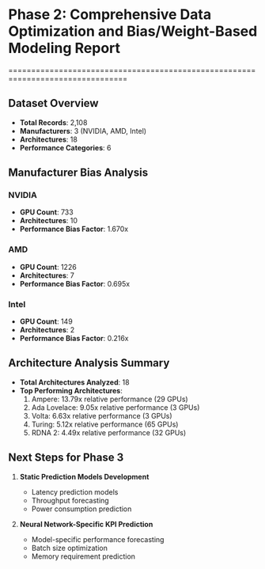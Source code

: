# Phase 2: Comprehensive Data Optimization and Bias/Weight-Based Modeling Report
================================================================================

## Dataset Overview
- **Total Records**: 2,108
- **Manufacturers**: 3 (NVIDIA, AMD, Intel)
- **Architectures**: 18
- **Performance Categories**: 6

## Manufacturer Bias Analysis
### NVIDIA
- **GPU Count**: 733
- **Architectures**: 10
- **Performance Bias Factor**: 1.670x

### AMD
- **GPU Count**: 1226
- **Architectures**: 7
- **Performance Bias Factor**: 0.695x

### Intel
- **GPU Count**: 149
- **Architectures**: 2
- **Performance Bias Factor**: 0.216x

## Architecture Analysis Summary
- **Total Architectures Analyzed**: 18
- **Top Performing Architectures**:
  1. Ampere: 13.79x relative performance (29 GPUs)
  2. Ada Lovelace: 9.05x relative performance (3 GPUs)
  3. Volta: 6.63x relative performance (3 GPUs)
  4. Turing: 5.12x relative performance (65 GPUs)
  5. RDNA 2: 4.49x relative performance (32 GPUs)

## Next Steps for Phase 3
1. **Static Prediction Models Development**
   - Latency prediction models
   - Throughput forecasting
   - Power consumption prediction

2. **Neural Network-Specific KPI Prediction**
   - Model-specific performance forecasting
   - Batch size optimization
   - Memory requirement prediction
